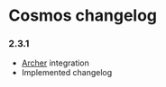 # Cosmos changelog

### 2.3.1

* [Archer](https://github.com/IcecaveStudios/archer) integration
* Implemented changelog
